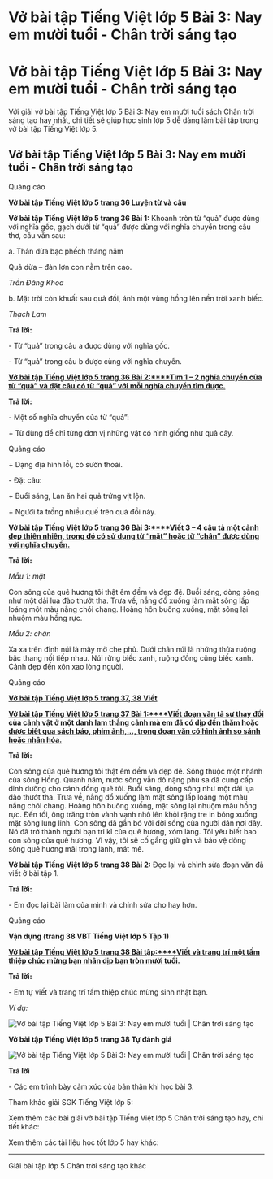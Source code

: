 # Vở bài tập Tiếng Việt lớp 5 Bài 3: Nay em mười tuổi - Chân trời sáng tạo

# Vở bài tập Tiếng Việt lớp 5 Bài 3: Nay em mười tuổi - Chân trời sáng tạo

Với giải vở bài tập Tiếng Việt lớp 5 Bài 3: Nay em mười tuổi sách Chân trời sáng tạo hay nhất, chi tiết sẽ giúp học sinh lớp 5 dễ dàng làm bài tập trong vở bài tập Tiếng Việt lớp 5.

## Vở bài tập Tiếng Việt lớp 5 Bài 3: Nay em mười tuổi - Chân trời sáng tạo

Quảng cáo

[**Vở bài tập Tiếng Việt lớp 5 trang 36 Luyện từ và câu**](https://vietjack.com/vbt-tieng-viet-5-ct/luyen-tu-va-cau-trang-36-vbt-tieng-viet-5-tap-1.jsp)

**Vở bài tập Tiếng Việt lớp 5 trang 36 Bài 1:** Khoanh tròn từ “quả” được dùng với nghĩa gốc, gạch dưới từ “quả” được dùng với nghĩa chuyển trong câu thơ, câu văn sau:

a. Thân dừa bạc phếch tháng năm

Quả dừa – đàn lợn con nằm trên cao.

_Trần Đăng Khoa_

b. Mặt trời còn khuất sau quả đồi, ánh một vùng hồng lên nền trời xanh biếc.

_Thạch Lam_

**Trả lời:**

\- Từ “quả” trong câu a được dùng với nghĩa gốc. 

\- Từ “quả” trong câu b được cùng với nghĩa chuyển.

[**Vở bài tập Tiếng Việt lớp 5 trang 36 Bài 2:****Tìm 1 – 2 nghĩa chuyển của từ “quả” và đặt câu có từ “quả” với mỗi nghĩa chuyển tìm được.**](https://vietjack.com/vbt-tieng-viet-5-ct/tim-1-2-nghia-chuyen-cua-tu-qua-va-dat-cau-co-tu-qua-vm.jsp)

**Trả lời:**

\- Một số nghĩa chuyển của từ “quả”:

\+ Từ dùng để chỉ từng đơn vị những vật có hình giống như quả cây.

Quảng cáo

\+ Dạng địa hình lồi, có sườn thoải.

\- Đặt câu:

\+ Buổi sáng, Lan ăn hai quả trứng vịt lộn.

\+ Người ta trồng nhiều quế trên quả đồi này.

[**Vở bài tập Tiếng Việt lớp 5 trang 36 Bài 3:****Viết 3 – 4 câu tả một cảnh đẹp thiên nhiên, trong đó có sử dụng từ “mặt” hoặc từ “chân” được dùng với nghĩa chuyển.**](https://vietjack.com/vbt-tieng-viet-5-ct/viet-3-4-cau-ta-mot-canh-dep-thien-nhien-trong-do-co-su-dung-vm.jsp)

**Trả lời:**

_Mẫu 1: mặt_

Con sông của quê hương tôi thật êm đềm và đẹp đẽ. Buổi sáng, dòng sông như một dải lụa đào thướt tha. Trưa về, nắng đổ xuống làm mặt sông lấp loáng một màu nắng chói chang. Hoàng hôn buông xuống, mặt sông lại nhuộm màu hồng rực.

_Mẫu 2: chân_

Xa xa trên đỉnh núi là mây mờ che phủ. Dưới chân núi là những thửa ruộng bậc thang nối tiếp nhau. Núi rừng biếc xanh, ruộng đồng cũng biếc xanh. Cảnh đẹp đến xôn xao lòng người.

Quảng cáo

[**Vở bài tập Tiếng Việt lớp 5 trang 37, 38 Viết**](https://vietjack.com/vbt-tieng-viet-5-ct/viet-trang-37-vbt-tieng-viet-5-tap-1.jsp)

[**Vở bài tập Tiếng Việt lớp 5 trang 37 Bài 1:****Viết đoạn văn tả sự thay đổi của cảnh vật ở một danh lam thắng cảnh mà em đã có dịp đến thăm hoặc được biết qua sách báo, phim ảnh,..., trong đoạn văn có hình ảnh so sánh hoặc nhân hóa.**](https://vietjack.com/vbt-tieng-viet-5-ct/viet-doan-van-ta-su-thay-doi-cua-canh-vat-o-mot-danh-lam-vm.jsp)

**Trả lời:**

Con sông của quê hương tôi thật êm đềm và đẹp đẽ. Sông thuộc một nhánh của sông Hồng. Quanh năm, nước sông vẫn đỏ nặng phù sa đã cung cấp dinh dưỡng cho cánh đồng quê tôi. Buổi sáng, dòng sông như một dải lụa đào thướt tha. Trưa về, nắng đổ xuống làm mặt sông lấp loáng một màu nắng chói chang. Hoàng hôn buông xuống, mặt sông lại nhuộm màu hồng rực. Đến tối, ông trăng tròn vành vạnh nhô lên khỏi rặng tre in bóng xuống mặt sông lung linh. Con sông đã gắn bó với đời sống của người dân nơi đây. Nó đã trở thành người bạn tri kỉ của quê hương, xóm làng. Tôi yêu biết bao con sông của quê hương. Vì vậy, tôi sẽ cố gắng giữ gìn và bảo vệ dòng sông quê hương mãi trong lành, mát mẻ.

**Vở bài tập Tiếng Việt lớp 5 trang 38 Bài 2:** Đọc lại và chỉnh sửa đoạn văn đã viết ở bài tập 1.

**Trả lời:**

\- Em đọc lại bài làm của mình và chỉnh sửa cho hay hơn.

Quảng cáo

**Vận dụng (trang 38 VBT Tiếng Việt lớp 5 Tập 1)**

[**Vở bài tập Tiếng Việt lớp 5 trang 38 Bài tập:****Viết và trang trí một tấm thiệp chúc mừng bạn nhân dịp bạn tròn mười tuổi.**](https://vietjack.com/vbt-tieng-viet-5-ct/viet-va-trang-tri-mot-tam-thiep-chuc-mung-ban-nhan-dip-ban-vm.jsp)

**Trả lời:**

\- Em tự viết và trang trí tấm thiệp chúc mừng sinh nhật bạn.

_Ví dụ:_

![Vở bài tập Tiếng Việt lớp 5 Bài 3: Nay em mười tuổi | Chân trời sáng tạo](https://vietjack.com/vbt-tieng-viet-5-ct/images/bai-3-nay-em-muoi-tuoi.PNG)

**Vở bài tập Tiếng Việt lớp 5 trang 38 Tự đánh giá**

![Vở bài tập Tiếng Việt lớp 5 Bài 3: Nay em mười tuổi | Chân trời sáng tạo](https://vietjack.com/vbt-tieng-viet-5-ct/images/bai-3-nay-em-muoi-tuoi-1.PNG)

**Trả lời**

\- Các em trình bày cảm xúc của bản thân khi học bài 3.

Tham khảo giải SGK Tiếng Việt lớp 5:

Xem thêm các bài giải vở bài tập Tiếng Việt lớp 5 Chân trời sáng tạo hay, chi tiết khác:

Xem thêm các tài liệu học tốt lớp 5 hay khác:

* * *

Giải bài tập lớp 5 Chân trời sáng tạo khác

